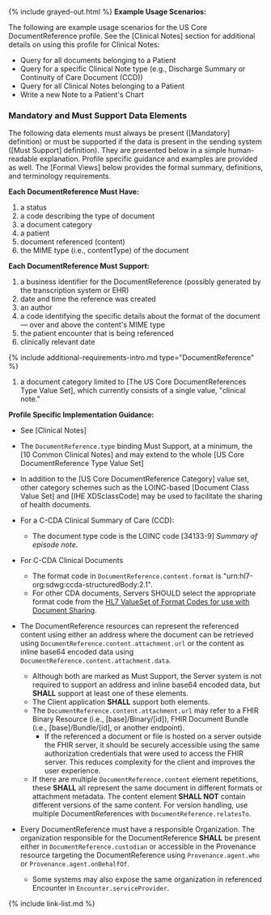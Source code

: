 {% include grayed-out.html %}
**Example Usage Scenarios:**

The following are example usage scenarios for the US Core DocumentReference profile. See the [Clinical Notes] section for additional details on using this profile for Clinical Notes:

-   Query for all documents belonging to a Patient
-   Query for a specific Clinical Note type (e.g., Discharge Summary or Continuity of Care Document (CCD))
-   Query for all Clinical Notes belonging to a Patient
-   Write a new Note to a Patient's Chart

### Mandatory and Must Support Data Elements

The following data elements must always be present ([Mandatory] definition) or must be supported if the data is present in the sending system ([Must Support] definition). They are presented below in a simple human-readable explanation. Profile specific guidance and examples are provided as well. The [Formal Views] below provides the formal summary, definitions, and terminology requirements.

**Each DocumentReference Must Have:**

1. a status
1. a code describing the type of document
1. a document category
1. a patient
1. document referenced (content)
1. the MIME type (i.e., contentType) of the document

**Each DocumentReference Must Support:**

1. a business identifier for the DocumentReference (possibly generated by the transcription system or EHR)
1. date and time the reference was created
1. an author
1. a code identifying the specific details about the format of the document — over and above the content's MIME type
1. the patient encounter that is being referenced
1. clinically relevant date

{% include additional-requirements-intro.md type="DocumentReference" %}

1. a document category limited to [The US Core DocumentReferences Type Value Set], which currently consists of a single value, "clinical note."

**Profile Specific Implementation Guidance:**

- See [Clinical Notes]
- The `DocumentReference.type` binding Must Support, at a minimum, the [10 Common Clinical Notes] and may extend to the whole [US Core DocumentReference Type Value Set]
- In addition to the [US Core DocumentReference Category] value set, other category schemes such as the LOINC-based [Document Class Value Set] and [IHE XDSclassCode] may be used to facilitate the sharing of health documents.
- For a C-CDA Clinical Summary of Care (CCD):
   -  The document type code is the LOINC code [34133-9] *Summary of episode note*.


- For C-CDA Clinical Documents
  - The format code in `DocumentReference.content.format` is "urn:hl7-org:sdwg:ccda-structuredBody:2.1".
  - For other CDA documents, Servers SHOULD select the appropriate format code from the [HL7 ValueSet of Format Codes for use with Document Sharing](https://terminology.hl7.org/6.2.0/ValueSet-v3-HL7FormatCodes.html).


- The DocumentReference resources can represent the referenced content using either an address where the document can be retrieved using `DocumentReference.content.attachment.url` or the content as inline base64 encoded data using `DocumentReference.content.attachment.data`.
    -  Although both are marked as Must Support, the Server system is not required to support an address and inline base64 encoded data, but **SHALL** support at least one of these elements.
    -  The Client application **SHALL** support both elements.
    -  The `DocumentReference.content.attachment.url` may refer to a FHIR Binary Resource (i.e., [base]/Binary/[id]), FHIR Document Bundle (i.e., [base]/Bundle/[id], or another endpoint).
        - If the referenced a document or file is hosted on a server outside the FHIR server, it should be securely accessible using the same authorization credentials that were used to access the FHIR server. This reduces complexity for the client and improves the user experience.
    -  If there are multiple `DocumentReference.content` element repetitions, these **SHALL** all represent the same document in different formats or attachment metadata. The content element **SHALL NOT** contain different versions of the same content. For version handling, use multiple DocumentReferences with `DocumentReference.relatesTo`. 
- Every DocumentReference must have a responsible Organization. The organization responsible for the DocumentReference **SHALL** be present either in `DocumentReference.custodian` or accessible in the Provenance resource targeting the DocumentReference using `Provenance.agent.who` or `Provenance.agent.onBehalfOf`.
   - Some systems may also expose the same organization in referenced Encounter in `Encounter.serviceProvider`.

{% include link-list.md %}

</div><!-- grayed-out -->